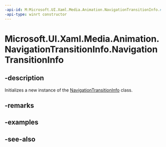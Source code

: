 ```yaml
---
-api-id: M:Microsoft.UI.Xaml.Media.Animation.NavigationTransitionInfo.#ctor
-api-type: winrt constructor
---
```


<!-- Method syntax
protected NavigationTransitionInfo()
-->

# Microsoft.UI.Xaml.Media.Animation.NavigationTransitionInfo.NavigationTransitionInfo

## -description
Initializes a new instance of the [NavigationTransitionInfo](navigationtransitioninfo.md) class.

## -remarks

## -examples

## -see-also
